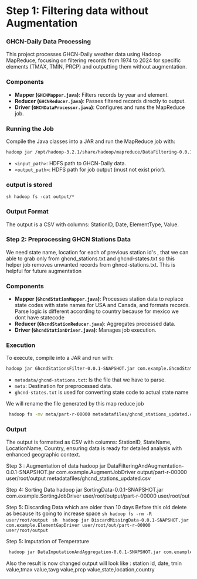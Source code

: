 # Step 1: Filtering data without Augmentation

### GHCN-Daily Data Processing

This project processes GHCN-Daily weather data using Hadoop MapReduce, focusing on filtering records from 1974 to 2024 for specific elements (TMAX, TMIN, PRCP) and outputting them without augmentation.

### Components

- **Mapper (`GHCNMapper.java`)**: Filters records by year and element.
- **Reducer (`GHCNReducer.java`)**: Passes filtered records directly to output.
- **Driver (`GHCNDataProcessor.java`)**: Configures and runs the MapReduce job.

### Running the Job

Compile the Java classes into a JAR and run the MapReduce job with:

```sh
hadoop jar /opt/hadoop-3.2.1/share/hadoop/mapreduce/DataFiltering-0.0.1-SNAPSHOT.jar com.example.GHCNDataProcessor user/root/input/weather output/
```

- `<input_path>`: HDFS path to GHCN-Daily data.
- `<output_path>`: HDFS path for job output (must not exist prior).

### output is stored

`sh hadoop fs -cat output/*`

### Output Format

The output is a CSV with columns: StationID, Date, ElementType, Value.

### Step 2: Preprocessing GHCN Stations Data

We need state name, location for each of previous station id's , that we can able to grab only from ghcnd_stations.txt and ghcnd-states.txt so this helper job removes unwanted records from ghncd-stations.txt. This is helpful for future augmentation

### Components

- **Mapper (`GhcndStationMapper.java`)**: Processes station data to replace state codes with state names for USA and Canada, and formats records. Parse logic is different according to country because for mexico we dont have statecode
- **Reducer (`GhcndStationReducer.java`)**: Aggregates processed data.
- **Driver (`GhcndStationDriver.java`)**: Manages job execution.

### Execution

To execute, compile into a JAR and run with:

```sh
hadoop jar GhcndStationsFilter-0.0.1-SNAPSHOT.jar com.example.GhcndStationDriver metadatafiles/ghcnd-stations.txt meta metadatafiles/ghcnd-states.txt
```

- `metadata/ghcnd-stations.txt`: Is the file that we have to parse.
- `meta`: Destination for preprocessed data.
- `ghcnd-states.txt` is used for converting state code to actual state name

We will rename the file generated by this map reduce job

```sh
 hadoop fs -mv meta/part-r-00000 metadatafiles/ghcnd_stations_updated.csv
```

### Output

The output is formatted as CSV with columns: StationID, StateName, LocationName, Country, ensuring data is ready for detailed analysis with enhanced geographic context.

Step 3 : Augmentation of data
hadoop jar DataFilteringAndAugmentation-0.0.1-SNAPSHOT.jar com.example.AugmentJobDriver output/part-r-00000 user/root/output metadatafiles/ghcnd_stations_updated.csv

Step 4: Sorting Data
hadoop jar SortingData-0.0.1-SNAPSHOT.jar com.example.SortingJobDriver user/root/output/part-r-00000 user/root/out

Step 5: Discarding Data which are older than 10 days
  Before this old delete as because its going to increase space 
  ```sh hadoop fs -rm -R user/root/output ```
```sh  hadoop jar DiscardMissingData-0.0.1-SNAPSHOT.jar com.example.ElementGapDriver user/root/out/part-r-00000 user/root/output ```

Step 5: Imputation of Temperature

```sh 
 hadoop jar DataImputationAndAggregation-0.0.1-SNAPSHOT.jar com.example.TemperatureDataProcessingDriver user/root/output/part-r-00000 user/root/output2
```
Also the result is now changed output will look like : station id, date, tmin value,tmax value,tavg value,prcp value,state,location,country